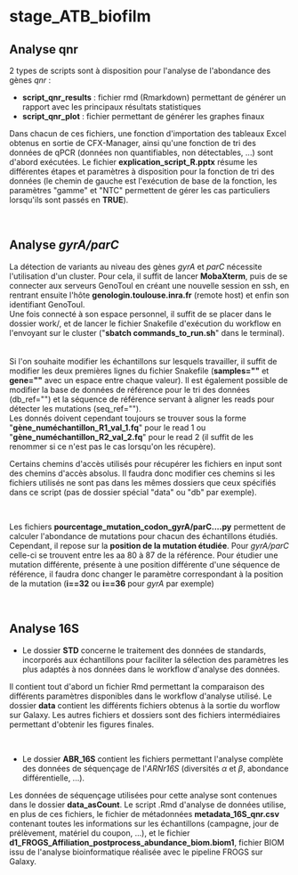 # stage_ATB_biofilm


## Analyse qnr


2 types de scripts sont à disposition pour l'analyse de l'abondance des gènes *qnr* :
- **script_qnr_results** : fichier rmd (Rmarkdown) permettant de générer un rapport avec les principaux résultats statistiques 
- **script_qnr_plot** : fichier permettant de générer les graphes finaux

Dans chacun de ces fichiers, une fonction d'importation des tableaux Excel obtenus en sortie de CFX-Manager, ainsi qu'une fonction de tri des données de qPCR (données non quantifiables, non détectables,  ...) sont d'abord exécutées. Le fichier **explication_script_R.pptx** résume les différentes étapes et paramètres à disposition pour la fonction de tri des données (le chemin de gauche est l'exécution de base de la fonction, les paramètres "gamme" et "NTC" permettent de gérer les cas particuliers lorsqu'ils sont passés en **TRUE**).  

<br>


## Analyse *gyrA/parC*


La détection de variants au niveau des gènes *gyrA* et *parC* nécessite l'utilisation d'un cluster. Pour cela, il suffit de lancer **MobaXterm**, puis de se connecter aux serveurs GenoToul en créant une nouvelle session en ssh, en rentrant ensuite l'hôte **genologin.toulouse.inra.fr** (remote host) et enfin son identifiant GenoToul.  
Une fois connecté à son espace personnel, il suffit de se placer dans le dossier work/, et de lancer le fichier Snakefile d'exécution du workflow en l'envoyant sur le cluster ("**sbatch commands_to_run.sh**" dans le terminal).  
<br>  
Si l'on souhaite modifier les échantillons sur lesquels travailler, il suffit de modifier les deux premières lignes du fichier Snakefile (**samples=""** et **gene=""** avec un espace entre chaque valeur). Il est également possible de modifier la base de données de référence pour le tri des données (db_ref="") et la séquence de référence servant à aligner les reads pour détecter les mutations (seq_ref="").  
Les donnés doivent cependant toujours se trouver sous la forme "**gène_numéchantillon_R1_val_1.fq**" pour le read 1 ou "**gène_numéchantillon_R2_val_2.fq**" pour le read 2 (il suffit de les renommer si ce n'est pas le cas lorsqu'on les récupère).  

Certains chemins d'accès utilisés pour récupérer les fichiers en input sont des chemins d'accès absolus. Il faudra donc modifier ces chemins si les fichiers utilisés ne sont pas dans les mêmes dossiers que ceux spécifiés dans ce script (pas de dossier spécial "data" ou "db" par exemple).  
  
<br>

Les fichiers **pourcentage_mutation_codon_gyrA/parC....py** permettent de calculer l'abondance de mutations pour chacun des échantillons étudiés. Cependant, il repose sur la **position de la mutation étudiée**. Pour *gyrA/parC* celle-ci se trouvent entre les aa 80 à 87 de la référence. Pour étudier une mutation différente, présente à une position différente d'une séquence de référence, il faudra donc changer le paramètre correspondant à la position de la mutation (**i==32** ou **i==36** pour *gyrA* par exemple)

<br>


## Analyse 16S


- Le dossier **STD** concerne le traitement des données de standards, incorporés aux échantillons pour faciliter la sélection des paramètres les plus adaptés à nos données dans le workflow d'analyse des données.

Il contient tout d'abord un fichier Rmd permettant la comparaison des différents paramètres disponibles dans le workflow d'analyse utilisé. Le dossier **data** contient les différents fichiers obtenus à la sortie du worflow sur Galaxy. Les autres fichiers et dossiers sont des fichiers intermédiaires permettant d'obtenir les figures finales.

<br>

- Le dossier **ABR_16S** contient les fichiers permettant l'analyse complète des données de séquençage de l'*ARNr16S* (diversités $\alpha$ et $\beta$, abondance différentielle, ...).

Les données de séquençage utilisées pour cette analyse sont contenues dans le dossier **data_asCount**. Le script .Rmd d'analyse de données utilise, en plus de ces fichiers, le fichier de métadonnées **metadata_16S_qnr.csv** contenant toutes les informations sur les échantillons (campagne, jour de prélèvement, matériel du coupon, ...), et le fichier **d1_FROGS_Affiliation_postprocess_abundance_biom.biom1**, fichier BIOM issu de l'analyse bioinformatique réalisée avec le pipeline FROGS sur Galaxy.








